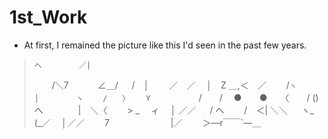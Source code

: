 # 1st_Work
*  At first, I remained the picture like this I'd seen in the past few years.
>     へ　　　　　／|
>　　/＼7　　　 ∠＿/
> 　 /　│　　 ／　／
> 　│　Z ＿,＜　／　　 /`ヽ
> 　│　　　　　ヽ　　 /　　〉 　
>  Y　　　　　`　 /　　/
>　●　　●　　〈　　/
>()　 へ　　　　|　＼〈
>　　> _　 ィ　 │ ／／
>　 / へ　　 /　＜| ＼＼
>　 ヽ_　　(_／　 │／／
>　　7　　　　　　　|／
>　　＞―r￣￣`―＿
